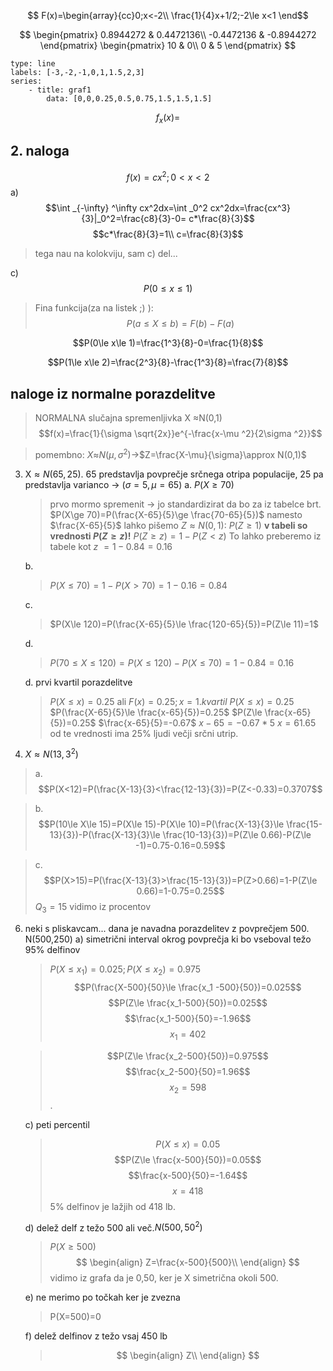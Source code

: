 $$
F(x)=\begin{array}{cc}0;x<-2\\
\frac{1}{4}x+1/2;-2\le x<1
\end$$

$$
\begin{pmatrix}
0.8944272 & 0.4472136\\
-0.4472136 & -0.8944272
\end{pmatrix}
\begin{pmatrix}
10 & 0\\ 
0 & 5
\end{pmatrix}
$$

```chart
type: line
labels: [-3,-2,-1,0,1,1.5,2,3]
series:
	- title: graf1
		data: [0,0,0.25,0.5,0.75,1.5,1.5,1.5]
```

$$f_x(x)=$$

## 2. naloga

$$f(x)=cx^2  ;0<x<2$$
a) $$\int _{-\infty} ^\infty cx^2dx=\int _0^2 cx^2dx=\frac{cx^3}{3}|_0^2=\frac{c8}{3}-0= c*\frac{8}{3}$$
$$c*\frac{8}{3}=1\\ c=\frac{8}{3}$$

>tega nau na kolokviju, sam c) del...

c) $$P(0\le x\le 1)$$
>Fina funkcija(za na listek ;) ):$$P(a\le X\le b)=F(b)-F(a)$$

 $$P(0\le x\le 1)=\frac{1^3}{8}-0=\frac{1}{8}$$
 
 $$P(1\le x\le 2)=\frac{2^3}{8}-\frac{1^3}{8}=\frac{7}{8}$$
 
 ## naloge iz normalne porazdelitve
 >NORMALNA slučajna spremenljivka X $\approx$N(0,1)
 >$$f(x)=\frac{1}{\sigma \sqrt{2x}}e^{-\frac{x-\mu ^2}{2\sigma ^2}}$$

>pomembno: $X\approx$$N(\mu ,\sigma ^2)\to$$Z=\frac{X-\mu}{\sigma}\approx N(0,1)$

3. X$\approx N(65,25)$. 65 predstavlja povprečje srčnega otripa populacije, 25 pa predstavlja varianco -> ($\sigma = 5,\mu=65$)
	a. $P(X\ge 70)$
	>prvo mormo spremenit -> jo standardizirat da bo za iz tabelce brt.
	>$P(X\ge 70)=P(\frac{X-65}{5}\ge \frac{70-65}{5})$ namesto $\frac{X-65}{5}$ lahko pišemo $Z\approx N(0,1)$:
	>$P(Z\ge 1)$
	>**v tabeli so vrednosti $P(Z\ge z)$!**
	>$P(Z\ge z)=1-P(Z<z)$
	>To lahko preberemo iz tabele kot $z$
	>$=1-0.84=0.16$
	
	b. 
	>$P(X\le 70)= 1-P(X> 70)=1-0.16=0.84$ 
	
	c.
	> $P(X\le 120)=P(\frac{X-65}{5}\le \frac{120-65}{5})=P(Z\le 11)=1$
	
	d.
	>$P(70\le X\le 120)=P(X\le 120)-P(X\le 70)=1-0.84=0.16$
	
	d. prvi kvartil porazdelitve
	> $P(X\le x)=0.25$ ali $F(x)=0.25; x=1.kvartil$
	> $P(X\le x)=0.25$
	> $P(\frac{X-65}{5}\le \frac{x-65}{5})=0.25$
	> $P(Z\le \frac{x-65}{5})=0.25$
	> $\frac{x-65}{5}=-0.67$
	> $x-65=-0.67*5$
	> $x=61.65$
	> od te vrednosti ima 25% ljudi večji srčni utrip.
	
4. $X\approx N(13,3^2)$
>a. $$P(X<12)=P(\frac{X-13}{3}<\frac{12-13}{3})=P(Z<-0.33)=0.3707$$

>b. $$P(10\le X\le 15)=P(X\le 15)-P(X\le 10)=P(\frac{X-13}{3}\le \frac{15-13}{3})-P(\frac{X-13}{3}\le \frac{10-13}{3})=P(Z\le 0.66)-P(Z\le -1)=0.75-0.16=0.59$$

>c. $$P(X>15)=P(\frac{X-13}{3}>\frac{15-13}{3})=P(Z>0.66)=1-P(Z\le 0.66)=1-0.75=0.25$$
>$Q_3=15$ vidimo iz procentov

6. neki s pliskavcam... dana je navadna porazdelitev z povprečjem 500. N(500,250)
	a) simetrični interval okrog povprečja ki bo vseboval težo  95% delfinov
	>$P(X\le x_1)=0.025; P(X\le x_2)=0.975$
	>$$P(\frac{X-500}{50}\le \frac{x_1 -500}{50})=0.025$$
	>$$P(Z\le \frac{x_1-500}{50})=0.025$$
	>$$\frac{x_1-500}{50}=-1.96$$
	>$$x_1=402$$

	>$$P(Z\le \frac{x_2-500}{50})=0.975$$
	>$$\frac{x_2-500}{50}=1.96$$
	>$$x_2=598$$
	.
	
	c) peti percentil
	>$$P(X\le x)=0.05$$
	>$$P(Z\le \frac{x-500}{50})=0.05$$
	>$$\frac{x-500}{50}=-1.64$$
	>$$x=418$$
	>5% delfinov je lažjih od 418 lb.

	d) delež delf z težo 500 ali več.$N(500,50^2)$
	> $P(X\ge 500)$
	> $$
	\begin{align}
	Z=\frac{x-500}{500}\\
	\end{align}
	>$$
	>vidimo iz grafa da je 0,50, ker je X simetrična okoli 500.

	e)
	ne merimo po točkah ker je zvezna 
	> P(X=500)=0

	f) delež delfinov z težo vsaj 450 lb
	> $$
	\begin{align}
	Z\\
	\end{align}
	>$$